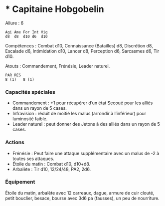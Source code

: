 # * Capitaine Hobgobelin

Allure : 6

	Agi	Âme	For	Int	Vig
	d8	d8	d10	d6	d10

Compétences : Combat d10, Connaissance (Batailles) d8, Discrétion d8, Escalade d6, Intimidation d10, Lancer d8, Perception d6, Sarcasmes d6, Tir d10.

Atouts : Commandement, Frénésie, Leader naturel.

	PAR	RES
	8 (1)	8 (1)

### Capacités spéciales
- Commandement : +1 pour récupérer d’un état Secoué pour les alliés dans un rayon de 5 cases.
- Infravision : réduit de moitié les malus (arrondir à l’inférieur) pour luminosité faible.
- Leader naturel : peut donner des Jetons à des alliés dans un rayon de 5 cases.

### Actions
- Frénésie : Peut faire une attaque supplémentaire avec un malus de -2 à toutes ses attaques.
- Étoile du matin : Combat d10, d10+d8.
- Arbalète : Tir d10, 12/24/48, PA2, 2d6.

### Équipement
Étoile du matin, arbalète avec 12 carreaux, dague, armure de cuir clouté, petit bouclier, besace, bourse avec 3d6 pa (fausses), un peu de nourriture.
